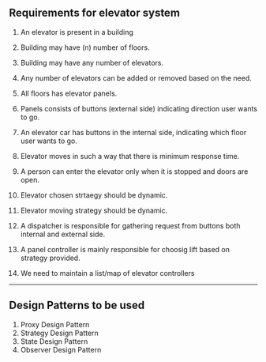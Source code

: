 **Requirements for elevator system**
----------------------------
1) An elevator is present in a building
2) Building may have (n) number of floors.
3) Building may have any number of elevators.
4) Any number of elevators can be added or removed based on the need.
5) All floors has elevator panels.
6) Panels consists of buttons (external side) indicating direction user wants to go.
7) An elevator car has buttons in the internal side, indicating which floor user wants to go.
8) Elevator moves in such a way that there is minimum response time.
9) A person can enter the elevator only when it is stopped and doors are open.
10) Elevator chosen strtaegy should be dynamic.
11) Elevator moving strategy should be dynamic.


12) A dispatcher is responsible for gathering request from buttons both internal and external side.
13) A panel controller is mainly responsible for choosig lift based on strategy provided.
14) We need to maintain a list/map of elevator controllers 
----------------------------------------------------------------
**Design Patterns to be used**
----------------------------------------------------------------
1) Proxy Design Pattern
2) Strategy Design Pattern
3) State Design Pattern
4) Observer Design Pattern


